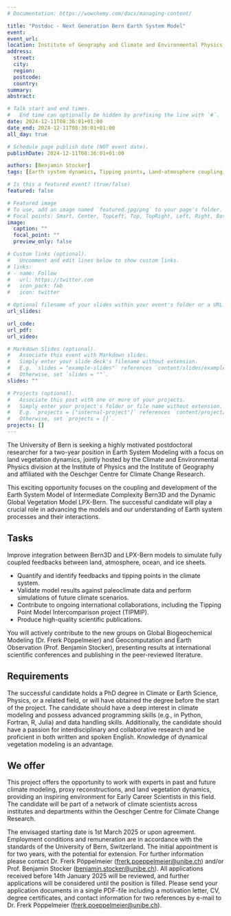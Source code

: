 ```yaml
---
# Documentation: https://wowchemy.com/docs/managing-content/

title: "Postdoc - Next Generation Bern Earth System Model"
event:
event_url:
location: Institute of Geography and Climate and Environmental Physics, University of Bern
address:
  street:
  city:
  region:
  postcode:
  country:
summary:
abstract:

# Talk start and end times.
#   End time can optionally be hidden by prefixing the line with `#`.
date: 2024-12-11T08:36:01+01:00
date_end: 2024-12-11T08:36:01+01:00
all_day: true

# Schedule page publish date (NOT event date).
publishDate: 2024-12-11T08:36:01+01:00

authors: [Benjamin Stocker]
tags: [Earth system dynamics, Tipping points, Land-atmosphere coupling, postdoc]

# Is this a featured event? (true/false)
featured: false

# Featured image
# To use, add an image named `featured.jpg/png` to your page's folder. 
# Focal points: Smart, Center, TopLeft, Top, TopRight, Left, Right, BottomLeft, Bottom, BottomRight.
image:
  caption: ""
  focal_point: ""
  preview_only: false

# Custom links (optional).
#   Uncomment and edit lines below to show custom links.
# links:
# - name: Follow
#   url: https://twitter.com
#   icon_pack: fab
#   icon: twitter

# Optional filename of your slides within your event's folder or a URL.
url_slides:

url_code:
url_pdf:
url_video:

# Markdown Slides (optional).
#   Associate this event with Markdown slides.
#   Simply enter your slide deck's filename without extension.
#   E.g. `slides = "example-slides"` references `content/slides/example-slides.md`.
#   Otherwise, set `slides = ""`.
slides: ""

# Projects (optional).
#   Associate this post with one or more of your projects.
#   Simply enter your project's folder or file name without extension.
#   E.g. `projects = ["internal-project"]` references `content/project/deep-learning/index.md`.
#   Otherwise, set `projects = []`.
projects: []
---
```


The University of Bern is seeking a highly motivated postdoctoral researcher for a two-year position in Earth System Modeling with a focus on land vegetation dynamics, jointly hosted by the Climate and Environmental Physics division at the Institute of Physics and the Institute of Geography and affiliated with the Oeschger Centre for Climate Change Research.

This exciting opportunity focuses on the coupling and development of the Earth System Model of Intermediate Complexity Bern3D and the Dynamic Global Vegetation Model LPX-Bern. The successful candidate will play a crucial role in advancing the models and our understanding of Earth system processes and their interactions.

## Tasks

Improve integration between Bern3D and LPX-Bern models to simulate fully coupled feedbacks between land, atmosphere, ocean, and ice sheets.

- Quantify and identify feedbacks and tipping points in the climate system.
- Validate model results against paleoclimate data and perform simulations of future climate scenarios.
- Contribute to ongoing international collaborations, including the Tipping Point Model Intercomparison project (TIPMIP).
- Produce high-quality scientific publications.

You will actively contribute to the new groups on Global Biogeochemical Modeling (Dr. Frerk Pöppelmeier) and Geocomputation and Earth Observation (Prof. Benjamin Stocker), presenting results at international scientific conferences and publishing in the peer-reviewed literature.

## Requirements

The successful candidate holds a PhD degree in Climate or Earth Science, Physics, or a related field, or will have obtained the degree before the start of the project. The candidate should have a deep interest in climate modeling and possess advanced programming skills (e.g., in Python, Fortran, R, Julia) and data handling skills. Additionally, the candidate should have a passion for interdisciplinary and collaborative research and be proficient in both written and spoken English. Knowledge of dynamical vegetation modeling is an advantage.

## We offer

This project offers the opportunity to work with experts in past and future climate modeling, proxy reconstructions, and land vegetation dynamics, providing an inspiring environment for Early Career Scientists in this field. The candidate will be part of a network of climate scientists across institutes and departments within the Oeschger Centre for Climate Change Research.

The envisaged starting date is 1st March 2025 or upon agreement. Employment conditions and remuneration are in accordance with the standards of the University of Bern, Switzerland. The initial appointment is for two years, with the potential for extension.
For further information please contact Dr. Frerk Pöppelmeier (frerk.poeppelmeier@unibe.ch) and/or Prof. Benjamin Stocker (benjamin.stocker@unibe.ch).
All applications received before 14th January 2025 will be reviewed, and further applications will be considered until the position is filled. Please send your application documents in a single PDF-file including a motivation letter, CV, degree certificates, and contact information for two references by e-mail to Dr. Frerk Pöppelmeier (frerk.poeppelmeier@unibe.ch).
